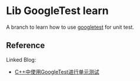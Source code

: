 # **Lib GoogleTest learn**

A branch to learn how to use [googletest](https://github.com/google/googletest) for unit test.

## **Reference**

Linked Blog:

- [C++中使用GoogleTest进行单元测试](https://jasonkayzk.github.io/2022/05/09/C++中使用GoogleTest进行单元测试/)
